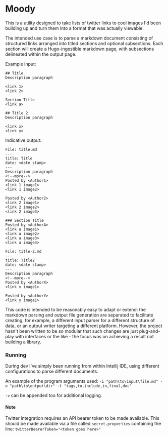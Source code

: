 # Moody
This is a utility designed to take lists of twitter links to cool images I'd been building up and turn them into
a format that was actually viewable.

The intended use case is to parse a markdown document consisting of structured links arranged into titled sections 
and optional subsections. Each section will create a Hugo-ingestible markdown page, with subsections delineated within 
the output page.

Example input:
```
## Title
Description paragraph

<link 1>
<link 2>

Section Title
<link a>

## Title 2
Description paragraph

<link x>
<link y>
```

Indicative output:
```
File: title.md
---
title: Title
date: <date stamp>
---
Description paragraph
<!--more-->
Posted by <Author1>
<link 1 image1>
<link 1 image2>

Posted by <Author2>
<link 2 image1>
<link 2 image2>
<link 2 image3>

### Section Title
Posted by <AuthorA>
<link a image1>
<link a image2>
<link a image3>
<link a image4>
```
```
File: title-2.md
---
title: Title2
date: <date stamp>
---
Description paragraph
<!--more-->
Posted by <AuthorX>
<link x image1>

Posted by <AuthorY>
<link y image1>
```
This code is intended to be reasonably easy to adapt or extend: the markdown parsing and output file generation are
separated to facilitate creating, for example, a different input parser for a different structure of data, or an
output writer targeting a different platform. However, the project hasn't been written to be so modular that such 
changes are just plug-and-play with interfaces or the like - the focus was on achieving a result not building a library.

### Running
During dev I've simply been running from within Intellij IDE, using different configurations to parse different documents.

An example of the program arguments used:
```-i "path\to\input\file.md" -o "path\to\output\dir" -t "tags,to,include,in,final,doc"```

`-v` can be appended too for additional logging.

#### Note
Twitter integration requires an API bearer token to be made available. 
This should be made available via a file called `secret.properties` containing the line:
```twitterBearerToken="<token goes here>"```
